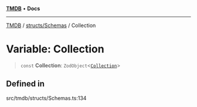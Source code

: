 [**TMDB**](../../../README.md) • **Docs**

***

[TMDB](../../../README.md) / [structs/Schemas](../README.md) / Collection

# Variable: Collection

> `const` **Collection**: `ZodObject`\<[`Collection`](../type-aliases/Collection.md)\>

## Defined in

src/tmdb/structs/Schemas.ts:134
